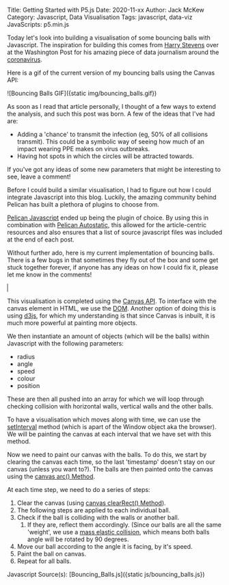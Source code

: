 Title: Getting Started with P5.js
Date: 2020-11-xx
Author: Jack McKew
Category: Javascript, Data Visualisation
Tags: javascript, data-viz
JavaScripts: p5.min.js

Today let's look into building a visualisation of some bouncing balls with Javascript. The inspiration for building this comes from [Harry Stevens](https://www.washingtonpost.com/people/harry-stevens/) over at the Washington Post for his amazing piece of data journalism around the [coronavirus](https://www.washingtonpost.com/graphics/2020/world/corona-simulator/).

Here is a gif of the current version of my bouncing balls using the Canvas API:

![Bouncing Balls GIF]({static img/bouncing_balls.gif})

As soon as I read that article personally, I thought of a few ways to extend the analysis, and such this post was born. A few of the ideas that I've had are:

- Adding a 'chance' to transmit the infection (eg, 50% of all collisions transmit). This could be a symbolic way of seeing how much of an impact wearing PPE makes on virus outbreaks.
- Having hot spots in which the circles will be attracted towards.

If you've got any ideas of some new parameters that might be interesting to see, leave a comment!

Before I could build a similar visualisation, I had to figure out how I could integrate Javascript into this blog. Luckily, the amazing community behind Pelican has built a plethora of plugins to choose from.

[Pelican Javascript](https://github.com/mortada/pelican_javascript) ended up being the plugin of choice. By using this in combination with [Pelican Autostatic](https://github.com/AlexJF/pelican-autostatic), this allowed for the article-centric resources and also ensures that a list of source javascript files was included at the end of each post.

Without further ado, here is my current implementation of bouncing balls. There is a few bugs in that sometimes they fly out of the box and some get stuck together forever, if anyone has any ideas on how I could fix it, please let me know in the comments!

<canvas id="mycanvas" width="400" height="400" style="border:1px solid grey;"></canvas>

This visualisation is completed using the [Canvas API](https://developer.mozilla.org/en-US/docs/Web/API/Canvas_API). To interface with the canvas element in HTML, we use the [DOM](https://www.w3schools.com/whatis/whatis_htmldom.asp). Another option of doing this is using [d3js](https://d3js.org/), for which my understanding is that since Canvas is inbuilt, it is much more powerful at painting more objects.

We then instantiate an amount of objects (which will be the balls) within Javascript with the following parameters:

- radius
- angle
- speed
- colour
- position

These are then all pushed into an array for which we will loop through checking collision with horizontal walls, vertical walls and the other balls.

To have a visualisation which moves along with time, we can use the [setInterval](https://www.w3schools.com/whatis/whatis_htmldom.asp) method (which is apart of the Window object aka the browser). We will be painting the canvas at each interval that we have set with this method.

Now we need to paint our canvas with the balls. To do this, we start by clearing the canvas each time, so the last 'timestamp' doesn't stay on our canvas (unless you want to?). The balls are then painted onto the canvas using the [canvas arc() Method](https://www.w3schools.com/tags/canvas_arc.asp).

At each time step, we need to do a series of steps:

1. Clear the canvas (using [canvas clearRect() Method](https://www.w3schools.com/tags/canvas_clearrect.asp)).
2. The following steps are applied to each individual ball.
3. Check if the ball is colliding with the walls or another ball.
    1. If they are, reflect them accordingly. (Since our balls are all the same 'weight', we use a [mass elastic collision](http://hyperphysics.phy-astr.gsu.edu/hbase/colsta.html), which means both balls angle will be rotated by 90 degrees.
4. Move our ball according to the angle it is facing, by it's speed.
5. Paint the ball on canvas.
6. Repeat for all balls.

Javascript Source(s):
[Bouncing_Balls.js]({static js/bouncing_balls.js})
